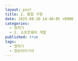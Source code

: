 ```yaml
---
layout: post
title: 2. 통합 구현
date: 2025-08-26 14:40:05 +0900
categories:
  - 정처기
  - 2. 소프트웨어 개발
published: true
tags:
  - 정처기
  - 정보처리기사
---
```

